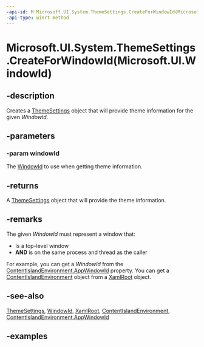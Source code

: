 ```yaml
---
-api-id: M:Microsoft.UI.System.ThemeSettings.CreateForWindowId(Microsoft.UI.WindowId)
-api-type: winrt method
---
```


# Microsoft.UI.System.ThemeSettings.CreateForWindowId(Microsoft.UI.WindowId)

<!--
public static Microsoft.UI.System.ThemeSettings CreateForWindowId (Microsoft.UI.WindowId windowId);
-->

## -description

Creates a [ThemeSettings](themesettings.md) object that will provide theme information for the given *WindowId*.

## -parameters

### -param windowId

The [WindowId](../microsoft.ui/windowid.md) to use when getting theme information.

## -returns

A [ThemeSettings](themesettings.md) object that will provide the theme information.

## -remarks

The given *WindowId* must represent a window that:

* Is a top-level window
* **AND** is on the same process and thread as the caller

For example, you can get a *WindowId* from the [ContentIslandEnvironment.AppWindowId](/windows/windows-app-sdk/api/winrt/microsoft.ui.content.contentislandenvironment.appwindowid) property. You can get a [ContentIslandEnvironment](/windows/windows-app-sdk/api/winrt/microsoft.ui.content.contentislandenvironment) object from a [XamlRoot](../microsoft.ui.xaml/xamlroot.md) object.

## -see-also

[ThemeSettings](themesettings.md), [WindowId](../microsoft.ui/windowid.md), [XamlRoot](../microsoft.ui.xaml/xamlroot.md), [ContentIslandEnvironment](/windows/windows-app-sdk/api/winrt/microsoft.ui.content.contentislandenvironment), [ContentIslandEnvironment.AppWindowId](/windows/windows-app-sdk/api/winrt/microsoft.ui.content.contentislandenvironment.appwindowid)

## -examples
